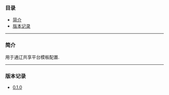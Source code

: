 ### 目录

* [简介](#abstract)
* [版本记录](#version)

---

### <a name="abstract">简介</a>

用于通辽共享平台模板配置.

---

### <a name="version">版本记录</a>

* [0.1.0](./Docs/Version/0.1.0.md "0.1.0")